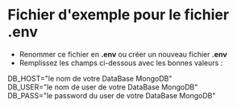 # Fichier d'exemple pour le fichier .env

- Renommer ce fichier en **.env** ou créer un nouveau fichier **.env**
- Remplissez les champs ci-dessous avec les bonnes valeurs :

DB_HOST="le nom de votre DataBase MongoDB"  
DB_USER="le nom de user de votre DataBase MongoDB"  
DB_PASS="le password du user de votre DataBase MongoDB"
